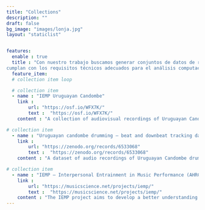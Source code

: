 ```yaml
---
title: "Collections"
description: ""
draft: false
bg_image: "images/lonja.jpg"
layout: "staticlist"


features:
  enable : true
  title : "Con nuestro trabajo buscamos generar conjuntos de datos de registros audiovisuales etiquetados que
cumplan con los requisitos técnicos adecuados para el análisis computacional del toque del tambor."
  feature_item:
  # collection item loop

  # collection item
  - name : "IEMP Uruguayan Candombe"
    link : 
        url: "https://osf.io/WFX7K/"
        text :  "https://osf.io/WFX7K/"   
    content : "A collection of audiovisual recordings of Uruguayan Candombe drum ensemble performances, with detailed annotations (beat, downbeats, onsets, etc.)."

# collection item
  - name : "Uruguayan candombe drumming – beat and downbeat tracking data set"
    link : 
        url: "https://zenodo.org/records/6533068"
        text :  "https://zenodo.org/records/6533068"
    content : "A dataset of audio recordings of Uruguayan Candombe drum ensemble performances with annotated beats and downbeats."

# collection item
  - name : "IEMP – Interpersonal Entrainment in Music Performance (AHRC, 2016-2018)"
    link : 
        url: "https://musicscience.net/projects/iemp/"
        text :  "https://musicscience.net/projects/iemp/"
    content : "The IEMP project aims to develop a better understanding of how groups of people coordinate behaviour within a musical context from a cross-cultural perspective."
---
```

